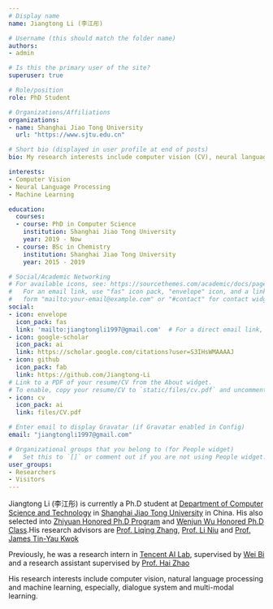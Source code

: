```yaml
---
# Display name
name: Jiangtong Li (李江彤)

# Username (this should match the folder name)
authors:
- admin

# Is this the primary user of the site?
superuser: true

# Role/position
role: PhD Student

# Organizations/Affiliations
organizations:
- name: Shanghai Jiao Tong University
  url: "https://www.sjtu.edu.cn"

# Short bio (displayed in user profile at end of posts)
bio: My research interests include computer vision (CV), neural language processing (NLP) and machine learning (ML)

interests:
- Computer Vision
- Neural Language Processing
- Machine Learning

education:
  courses:
  - course: PhD in Computer Science
    institution: Shanghai Jiao Tong University
    year: 2019 - Now
  - course: BSc in Chemistry
    institution: Shanghai Jiao Tong University
    year: 2015 - 2019

# Social/Academic Networking
# For available icons, see: https://sourcethemes.com/academic/docs/page-builder/#icons
#   For an email link, use "fas" icon pack, "envelope" icon, and a link in the
#   form "mailto:your-email@example.com" or "#contact" for contact widget.
social:
- icon: envelope
  icon_pack: fas
  link: 'mailto:jiangtongli1997@gmail.com'  # For a direct email link, use "mailto:test@example.org".
- icon: google-scholar
  icon_pack: ai
  link: https://scholar.google.com/citations?user=S3IHsWMAAAAJ
- icon: github
  icon_pack: fab
  link: https://github.com/Jiangtong-Li
# Link to a PDF of your resume/CV from the About widget.
# To enable, copy your resume/CV to `static/files/cv.pdf` and uncomment the lines below.
- icon: cv
  icon_pack: ai
  link: files/CV.pdf

# Enter email to display Gravatar (if Gravatar enabled in Config)
email: "jiangtongli1997@gmail.com"

# Organizational groups that you belong to (for People widget)
#   Set this to `[]` or comment out if you are not using People widget.
user_groups:
- Researchers
- Visitors
---
```


Jiangtong Li (李江彤) is currently a Ph.D student at [Department of Computer Science and Technology](http://www.cs.sjtu.edu.cn/) in [Shanghai Jiao Tong University](http://en.sjtu.edu.cn/) in China. His also selected into [Zhiyuan Honored Ph.D Program](http://yzb.sjtu.edu.cn/info/1004/2672.htm) and [Wenjun Wu Honored Ph.D Class](https://news.sjtu.edu.cn/jdyw/20190930/111855.html).His research advisors are [Prof. Liqing Zhang](http://www.cs.sjtu.edu.cn/en/PeopleDetail.aspx?id=137), [Prof. Li Niu](http://bcmi.sjtu.edu.cn/home/niuli/) and [Prof. James Tin-Yau Kwok](http://www.cse.ust.hk/~jamesk/)

Previously, he was a research intern in [Tencent AI Lab](https://ai.tencent.com/ailab/en/index), supervised by [Wei Bi](https://scholar.google.com/citations?user=aSJcgQMAAAAJ&hl=zh-CN) and a research assistant supervised by [Prof. Hai Zhao](http://bcmi.sjtu.edu.cn/~zhaohai/)

His research interests include computer vision, natural language processing and machine learning, especially, dialogue system and multi-modal learning.
